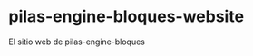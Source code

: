 # pilas-engine-bloques-website
El sitio web de pilas-engine-bloques




































































































